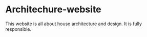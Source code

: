 # Architechure-website
This website is all about house architecture and design. It is fully responsible.
